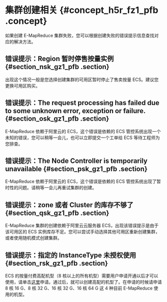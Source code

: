 # 集群创建相关 {#concept_h5r_fz1_pfb .concept}

如果创建 E-MapReduce 集群失败，您可以根据创建失败的错误提示信息查找对应的解决方法。

## 错误提示：Region 暂时停售按量实例 {#section_nsk_gz1_pfb .section}

出现这个情况一般是您选择创建集群的可用区暂时停止了售卖按量 ECS。建议您更换可用区购买。

## 错误提示：The request processing has failed due to some unknown error, exception or failure. {#section_osk_gz1_pfb .section}

E-MapReduce 依赖于阿里云的 ECS，这个错误是依赖的 ECS 管控系统出现一个未知的错误，您可以稍等一会儿，也可以立即提交一个工单给 ECS 等待工程师为您排查。

## 错误提示：The Node Controller is temporarily unavailable {#section_psk_gz1_pfb .section}

E-MapReduce 依赖于阿里云的 ECS，这个错误是依赖的 ECS 管控系统出现了暂时性的问题。请稍等一会儿再重试集群的创建。

## 错误提示：zone 或者 Cluster 的库存不够了 {#section_qsk_gz1_pfb .section}

E-MapReduce 集群的创建依赖于阿里云云服务器 ECS，出现该错误提示是由于该可用区的 ECS 实例库存不足。您可以尝试手动选择其他可用区重新创建集群，或者使用随机模式创建集群。

## 错误提示：指定的 InstanceType 未授权使用 {#section_rsk_gz1_pfb .section}

ECS 的按量付费高配机型（8 核以上的所有机型）需要用户申请开通以后才可以使用，请单击[这里](https://workorder-intl.console.aliyun.com/#/ticket/createIndex)申请。通过后，就可以创建高配的机型了。在申请的时候请申请 8 核 16 G、8 核 32 G、16 核 32 G、16 核 64 G 这 4 种目前 E-MapReduce 使用的机型。

